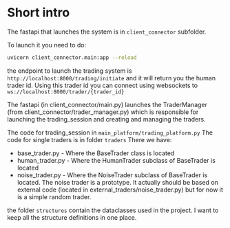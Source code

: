 # Short intro

The fastapi that launches the system is in `client_connector` subfolder.

To launch it you need to do:
```bash
uvicorn client_connector.main:app --reload
```

the endpoint to launch the trading system is `http://localhost:8000/trading/initiate`
and it will return you the human trader id.
Using this trader id you can connect using websockets to
`ws://localhost:8000/trader/{trader_id}`

The fastapi (in client_connector/main.py) launches the TraderManager (from client_connector/trader_manager.py) which is responsible for launching the trading_session and creating and managing the traders.

The code for trading_session in `main_platform/trading_platform.py`
The code for single traders is in folder `traders`
There we have:
- base_trader.py - Where the BaseTrader class is located
- human_trader.py - Where the HumanTrader subclass of BaseTrader is located
- noise_trader.py - Where the NoiseTrader subclass of BaseTrader is located. The noise trader is a prototype. It actually should be based on
external code  (located in external_traders/noise_trader.py) but for now it is a simple random trader.


the folder `structures` contain the dataclasses used in the project. I want to keep all the structure definitions in one place.
